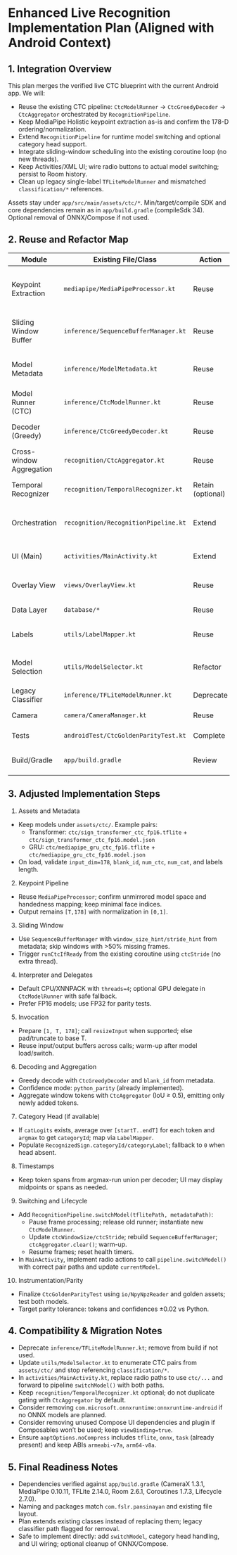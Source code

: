 # Enhanced Live Recognition Implementation Plan (Aligned with Android Context)

## 1. Integration Overview

This plan merges the verified live CTC blueprint with the current Android app. We will:

- Reuse the existing CTC pipeline: `CtcModelRunner` → `CtcGreedyDecoder` → `CtcAggregator` orchestrated by `RecognitionPipeline`.
- Keep MediaPipe Holistic keypoint extraction as-is and confirm the 178-D ordering/normalization.
- Extend `RecognitionPipeline` for runtime model switching and optional category head support.
- Integrate sliding-window scheduling into the existing coroutine loop (no new threads).
- Keep Activities/XML UI; wire radio buttons to actual model switching; persist to Room history.
- Clean up legacy single-label `TFLiteModelRunner` and mismatched `classification/*` references.

Assets stay under `app/src/main/assets/ctc/*`. Min/target/compile SDK and core dependencies remain as in `app/build.gradle` (compileSdk 34). Optional removal of ONNX/Compose if not used.

## 2. Reuse and Refactor Map

| Module                   | Existing File/Class                  | Action            | Notes                                                                                                         |
| ------------------------ | ------------------------------------ | ----------------- | ------------------------------------------------------------------------------------------------------------- |
| Keypoint Extraction      | `mediapipe/MediaPipeProcessor.kt`    | Reuse             | Already emits 178 values; keep face-minimal indices and occlusion detection; ensure front-camera flip parity. |
| Sliding Window Buffer    | `inference/SequenceBufferManager.kt` | Reuse             | Keep circular buffer; set `windowSize/stride` from metadata; use existing coroutine cadence.                  |
| Model Metadata           | `inference/ModelMetadata.kt`         | Reuse             | Validate fields on load: `input_dim`, `num_ctc`, `blank_id`, `num_cat`, `window_size_hint/stride_hint`.       |
| Model Runner (CTC)       | `inference/CtcModelRunner.kt`        | Reuse             | Keep dynamic T handling; reuse ByteBuffers; warm-up after load/switch.                                        |
| Decoder (Greedy)         | `inference/CtcGreedyDecoder.kt`      | Reuse             | Keep `python_parity` confidence (mean of per-frame max prob).                                                 |
| Cross-window Aggregation | `recognition/CtcAggregator.kt`       | Reuse             | IoU-based merge; consider moving IoU threshold to metadata later.                                             |
| Temporal Recognizer      | `recognition/TemporalRecognizer.kt`  | Retain (optional) | Keep available as optional stability gate; not in default emission path.                                      |
| Orchestration            | `recognition/RecognitionPipeline.kt` | Extend            | Add `switchModel(tflite, json)`; compute category from `catLogits` if present; reset buffer on switch.        |
| UI (Main)                | `activities/MainActivity.kt`         | Extend            | Wire radio buttons to call pipeline `switchModel`; update `currentModel` and Room writes.                     |
| Overlay View             | `views/OverlayView.kt`               | Reuse             | Continue drawing landmarks; respect skeleton toggle and debug overlays.                                       |
| Data Layer               | `database/*`                         | Reuse             | Persist history; include model name and occlusion state.                                                      |
| Labels                   | `utils/LabelMapper.kt`               | Reuse             | Map gloss/category IDs from assets labels; verify lengths vs metadata.                                        |
| Model Selection          | `utils/ModelSelector.kt`             | Refactor          | Point to `assets/ctc/*`; expose `(displayName, tflitePath, metadataPath)`; remove `classification/*`.         |
| Legacy Classifier        | `inference/TFLiteModelRunner.kt`     | Deprecate         | Archive/remove after CTC path is fully wired.                                                                 |
| Camera                   | `camera/CameraManager.kt`            | Reuse             | Keep FPS throttling and restart logic.                                                                        |
| Tests                    | `androidTest/CtcGoldenParityTest.kt` | Complete          | Validate parity on golden assets for both models.                                                             |
| Build/Gradle             | `app/build.gradle`                   | Review            | Optional: remove ONNX and unused Compose deps; keep `noCompress` and ABIs.                                    |

## 3. Adjusted Implementation Steps

1. Assets and Metadata

- Keep models under `assets/ctc/`. Example pairs:
  - Transformer: `ctc/sign_transformer_ctc_fp16.tflite` + `ctc/sign_transformer_ctc_fp16.model.json`
  - GRU: `ctc/mediapipe_gru_ctc_fp16.tflite` + `ctc/mediapipe_gru_ctc_fp16.model.json`
- On load, validate `input_dim=178`, `blank_id`, `num_ctc`, `num_cat`, and labels length.

2. Keypoint Pipeline

- Reuse `MediaPipeProcessor`; confirm unmirrored model space and handedness mapping; keep minimal face indices.
- Output remains `[T,178]` with normalization in `[0,1]`.

3. Sliding Window

- Use `SequenceBufferManager` with `window_size_hint/stride_hint` from metadata; skip windows with >50% missing frames.
- Trigger `runCtcIfReady` from the existing coroutine using `ctcStride` (no extra thread).

4. Interpreter and Delegates

- Default CPU/XNNPACK with `threads=4`; optional GPU delegate in `CtcModelRunner` with safe fallback.
- Prefer FP16 models; use FP32 for parity tests.

5. Invocation

- Prepare `[1, T, 178]`; call `resizeInput` when supported; else pad/truncate to base T.
- Reuse input/output buffers across calls; warm-up after model load/switch.

6. Decoding and Aggregation

- Greedy decode with `CtcGreedyDecoder` and `blank_id` from metadata.
- Confidence mode: `python_parity` (already implemented).
- Aggregate window tokens with `CtcAggregator` (IoU ≥ 0.5), emitting only newly added tokens.

7. Category Head (if available)

- If `catLogits` exists, average over `[startT..endT]` for each token and `argmax` to get `categoryId`; map via `LabelMapper`.
- Populate `RecognizedSign.categoryId/categoryLabel`; fallback to `0` when head absent.

8. Timestamps

- Keep token spans from argmax-run union per decoder; UI may display midpoints or spans as needed.

9. Switching and Lifecycle

- Add `RecognitionPipeline.switchModel(tflitePath, metadataPath)`:
  - Pause frame processing; release old runner; instantiate new `CtcModelRunner`.
  - Update `ctcWindowSize/ctcStride`; rebuild `SequenceBufferManager`; `ctcAggregator.clear()`; warm-up.
  - Resume frames; reset health timers.
- In `MainActivity`, implement radio actions to call `pipeline.switchModel()` with correct pair paths and update `currentModel`.

10. Instrumentation/Parity

- Finalize `CtcGoldenParityTest` using `io/NpyNpzReader` and golden assets; test both models.
- Target parity tolerance: tokens and confidences ±0.02 vs Python.

## 4. Compatibility & Migration Notes

- Deprecate `inference/TFLiteModelRunner.kt`; remove from build if not used.
- Update `utils/ModelSelector.kt` to enumerate CTC pairs from `assets/ctc/` and stop referencing `classification/*`.
- In `activities/MainActivity.kt`, replace radio paths to use `ctc/...` and forward to pipeline `switchModel()` with both paths.
- Keep `recognition/TemporalRecognizer.kt` optional; do not duplicate gating with `CtcAggregator` by default.
- Consider removing `com.microsoft.onnxruntime:onnxruntime-android` if no ONNX models are planned.
- Consider removing unused Compose UI dependencies and plugin if Composables won’t be used; keep `viewBinding=true`.
- Ensure `aaptOptions.noCompress` includes `tflite`, `onnx`, `task` (already present) and keep ABIs `armeabi-v7a`, `arm64-v8a`.

## 5. Final Readiness Notes

- Dependencies verified against `app/build.gradle` (CameraX 1.3.1, MediaPipe 0.10.11, TFLite 2.14.0, Room 2.6.1, Coroutines 1.7.3, Lifecycle 2.7.0).
- Naming and packages match `com.fslr.pansinayan` and existing file layout.
- Plan extends existing classes instead of replacing them; legacy classifier path flagged for removal.
- Safe to implement directly: add `switchModel`, category head handling, and UI wiring; optional cleanup of ONNX/Compose.
